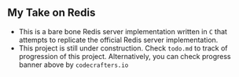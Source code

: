 ## My Take on Redis

- This is a bare bone Redis server implementation written in `C` that attempts 
to replicate the official Redis server implementation.
- This project is still under construction. Check `todo.md` to track of 
progression of this project. Alternatively, you can check progress banner above 
by `codecrafters.io`

